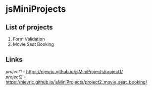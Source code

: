 # jsMiniProjects

## List of projects
1. Form Validation
1. Movie Seat Booking

## Links
*project1* - https://njevric.github.io/jsMiniProjects/project1/ <br/>
*project2* - https://njevric.github.io/jsMiniProjects/project2_movie_seat_booking/
